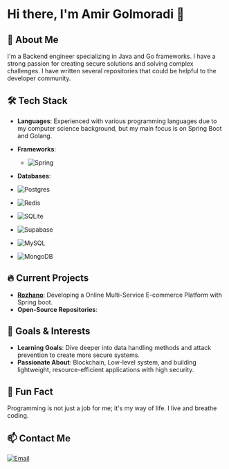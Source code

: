 # Hi there, I'm Amir Golmoradi 👋

## 🚀 About Me
I'm a Backend engineer specializing in Java and Go frameworks. I have a strong passion for creating secure solutions and solving complex challenges. I have written several repositories that could be helpful to the developer community.

## 🛠️ Tech Stack
- **Languages**: Experienced with various programming languages due to my computer science background, but my main focus is on Spring Boot and Golang.
- **Frameworks**:  
  - ![Spring](https://img.shields.io/badge/spring-%236DB33F.svg?style=for-the-badge&logo=spring&logoColor=white) 
  
  
- **Databases**:
- ![Postgres](https://img.shields.io/badge/postgres-%23316192.svg?style=for-the-badge&logo=postgresql&logoColor=white)
- ![Redis](https://img.shields.io/badge/redis-%23DD0031.svg?style=for-the-badge&logo=redis&logoColor=white)
- ![SQLite](https://img.shields.io/badge/sqlite-%2307405e.svg?style=for-the-badge&logo=sqlite&logoColor=white)
- ![Supabase](https://img.shields.io/badge/Supabase-3ECF8E?style=for-the-badge&logo=supabase&logoColor=white)
- ![MySQL](https://img.shields.io/badge/mysql-4479A1.svg?style=for-the-badge&logo=mysql&logoColor=white)
- ![MongoDB](https://img.shields.io/badge/MongoDB-%234ea94b.svg?style=for-the-badge&logo=mongodb&logoColor=white)

## 🔥 Current Projects
- **[Rozhano](https://github.com/blvchain)**: Developing a Online Multi-Service E-commerce Platform with Spring boot.
- **Open-Source Repositories**:



## 🎯 Goals & Interests
- **Learning Goals**: Dive deeper into data handling methods and attack prevention to create more secure systems.
- **Passionate About**: Blockchain, Low-level system, and building lightweight, resource-efficient applications with high security.

## 💬 Fun Fact
Programming is not just a job for me; it's my way of life. I live and breathe coding.

## 📫 Contact Me
[![Email](https://img.shields.io/badge/Email-D14836?style=flat-square&logo=gmail&logoColor=white)](mailto:ahgolmoradi12@gmail.com)
